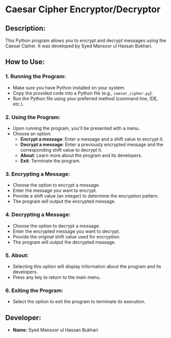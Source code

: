 # Caesar Cipher Encryptor/Decryptor

## Description:
This Python program allows you to encrypt and decrypt messages using the Caesar Cipher. It was developed by Syed Mansoor ul Hassan Bukhari.

## How to Use:

### 1. Running the Program:
- Make sure you have Python installed on your system.
- Copy the provided code into a Python file (e.g., `caesar_cipher.py`).
- Run the Python file using your preferred method (command line, IDE, etc.).

### 2. Using the Program:
- Upon running the program, you'll be presented with a menu.
- Choose an option:
  - **Encrypt a message**: Enter a message and a shift value to encrypt it.
  - **Decrypt a message**: Enter a previously encrypted message and the corresponding shift value to decrypt it.
  - **About**: Learn more about the program and its developers.
  - **Exit**: Terminate the program.

### 3. Encrypting a Message:
- Choose the option to encrypt a message.
- Enter the message you want to encrypt.
- Provide a shift value (an integer) to determine the encryption pattern.
- The program will output the encrypted message.

### 4. Decrypting a Message:
- Choose the option to decrypt a message.
- Enter the encrypted message you want to decrypt.
- Provide the original shift value used for encryption.
- The program will output the decrypted message.

### 5. About:
- Selecting this option will display information about the program and its developers.
- Press any key to return to the main menu.

### 6. Exiting the Program:
- Select the option to exit the program to terminate its execution.

## Developer:
- **Name:** Syed Mansoor ul Hassan Bukhari
